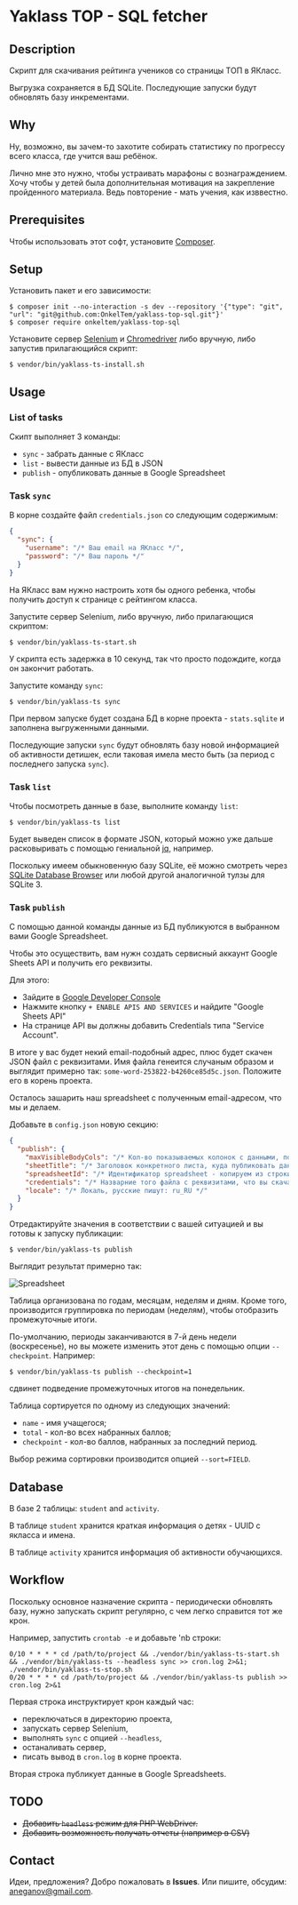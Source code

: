 # Yaklass TOP - SQL fetcher

## Description

Скрипт для скачивания рейтинга учеников со страницы ТОП в ЯКласс.

Выгрузка сохраняется в БД SQLite. Последующие запуски будут обновлять базу инкрементами.

## Why

Ну, возможно, вы зачем-то захотите собирать статистику по прогрессу всего класса, 
где учится ваш ребёнок.

Лично мне это нужно, чтобы устраивать марафоны с вознаграждением. Хочу чтобы 
у детей была дополнительная мотивация на закрепление пройденного материала. 
Ведь повторение - мать учения, как изввестно. 

## Prerequisites

Чтобы использовать этот софт, установите [Composer](https://getcomposer.org/).

## Setup

Установить пакет и его зависимости:

```
$ composer init --no-interaction -s dev --repository '{"type": "git", "url": "git@github.com:OnkelTem/yaklass-top-sql.git"}'
$ composer require onkeltem/yaklass-top-sql
```

Установите сервер [Selenium](http://selenium-release.storage.googleapis.com/index.html) 
и [Chromedriver](https://sites.google.com/a/chromium.org/chromedriver/downloads) либо вручную, 
либо запустив прилагающийся скрипт: 

```
$ vendor/bin/yaklass-ts-install.sh
```

## Usage

### List of tasks

Скипт выполняет 3 команды:

* `sync` - забрать данные с ЯКласс 
* `list` - вывести данные из БД в JSON
* `publish` - опубликовать данные в Google Spreadsheet

### Task `sync`

В корне создайте файл `credentials.json` со следующим содержимым:

```json
{
  "sync": {
    "username": "/* Ваш email на ЯКласс */",
    "password": "/* Ваш пароль */"
  }
}
```

На ЯКласс вам нужно настроить хотя бы одного ребенка, чтобы получить доступ к странице с рейтингом класса. 

Запустите сервер Selenium, либо вручную, либо прилагающися скриптом:

```
$ vendor/bin/yaklass-ts-start.sh
```

У скрипта есть задержка в 10 секунд, так что просто подождите, когда он закончит работать.

Запустите команду `sync`:

```
$ vendor/bin/yaklass-ts sync 
```

При первом запуске будет создана БД в корне проекта - `stats.sqlite` и заполнена 
выгруженными данными.

Последующие запуски `sync` будут обновлять базу новой информацией об активности 
детишек, если таковая имела место быть (за период с последнего запуска `sync`).  

### Task `list`

Чтобы посмотреть данные в базе, выполните команду `list`:
 
```
$ vendor/bin/yaklass-ts list
```

Будет выведен список в формате JSON, который можно уже дальше расковыривать с помощью 
гениальной [jq](https://stedolan.github.io/jq/), например.

Поскольку имеем обыкновенную базу SQLite, её можно смотреть через 
[SQLite Database Browser](https://sqlitebrowser.org/) или любой другой аналогичной
тулзы для SQLite 3. 

### Task `publish`

С помощью данной команды данные из БД публикуются в выбранном вами Google Spreadsheet. 

Чтобы это осуществить, вам нужн создать сервисный аккаунт Google Sheets API и 
получить его реквизиты.

Для этого:

* Зайдите в [Google Developer Console](https://console.developers.google.com/)
* Нажмите кнопку `+ ENABLE APIS AND SERVICES` и найдите "Google Sheets API"
* На странице API вы должны добавить Credentials типа "Service Account".

В итоге у вас будет некий email-подобный адрес, плюс будет скачен JSON файл с реквизитами.
Имя файла генеится случаным образом и выглядит примерно так: `some-word-253822-b4260ce85d5c.json`.
Положите его в корень проекта.

Осталось зашарить наш spreadsheet с полученным email-адресом, что мы и делаем.

Добавьте в `config.json` новую секцию:

```json
{
  "publish": {
    "maxVisibleBodyCols": "/* Кол-во показываемых колонок с данными, по-умолчанию: 50 */",
    "sheetTitle": "/* Заголовок конкретного листа, куда публиковать данные */",
    "spreadsheetId": "/* Идентификатор spreadsheet - копируем из строки адреса */",
    "credentials": "/* Назварние того файла с реквизитами, что вы скачали */",
    "locale": "/* Локаль, русские пишут: ru_RU */"
  }
}
```

Отредактируйте значения в соответствии с вашей ситуацией и вы готовы к запуску публикации:

```
$ vendor/bin/yaklass-ts publish
```

Выглядит результат примерно так:

![Spreadsheet](https://i.gyazo.com/e96e34aaa32b2052baa9802a85462b32.png) 

Таблица организована по годам, месяцам, неделям и дням. 
Кроме того, производится группировка по периодам (неделям), чтобы 
отобразить промежуточные итоги. 

По-умолчанию, периоды заканчиваются в 7-й день недели (воскресенье), 
но вы можете изменить этот день с помощью опции `--checkpoint`. Например:

```
$ vendor/bin/yaklass-ts publish --checkpoint=1
```

сдвинет подведение промежуточных итогов на понедельник.

Таблица сортируется по одному из следующих значений:

* `name` - имя учащегося;
* `total` - кол-во всех набранных баллов;
* `checkpoint` - кол-во баллов, набранных за последний период.

Выбор режима сортировки производится опцией `--sort=FIELD`. 


## Database

В базе 2 таблицы: `student` and `activity`.

В таблице `student` хранится краткая информация о детях - UUID с якласса и имена.

В таблице `activity` хранится информация об активности обучающихся.

## Workflow

Поскольку основное назначение скрипта - периодически обновлять базу, нужно
запускать скрипт регулярно, с чем легко справится тот же крон. 

Например, запустить `crontab -e` и добавьте 'nb строки:
  
```
0/10 * * * * cd /path/to/project && ./vendor/bin/yaklass-ts-start.sh && ./vendor/bin/yaklass-ts --headless sync >> cron.log 2>&1; ./vendor/bin/yaklass-ts-stop.sh
0/20 * * * * cd /path/to/project && ./vendor/bin/yaklass-ts publish >> cron.log 2>&1
```

Первая строка инструктирует крон каждый час:
 
* переключаться в директорию проекта,
* запускать сервер Selenium,
* выполнять `sync` с опцией `--headless`, 
* останаливать сервер,
* писать вывод в `cron.log` в корне проекта.

Вторая строка публикует данные в Google Spreadsheets.

## TODO

* ~~Добавить `headless` режим для PHP WebDriver.~~
* ~~Добавить возможность получать отчеты (например в CSV)~~

## Contact

Идеи, предложения? Добро пожаловать в **Issues**. Или пишите, обсудим: aneganov@gmail.com. 
 

